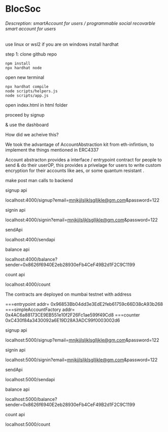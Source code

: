 # BlocSoc

###### Descreption: smartAccount for users / programmable social recovarble smart account for users

use linux or wsl2 if you are on windows
install hardhat

step 1: clone github repo

```
npm install
npx hardhat node    
```
open new terminal
```
npx hardhat compile
node scripts/helpers.js
node scripts/app.js
```

open index.html in html folder

proceed by signup

& use the dashboard


How did we acheive this?

We took the advantage of AccountAbstraction kit from eth-infintism, to implement the things mentioned in ERC4337

Account abstracton provides a interface / entrypoint contract for people to send & do their userOP, this provides a privelage for users to write custom encryption for their accounts like aes, or some quantum resistant .


make post man calls to backend

signup api

localhost:4000/signup?email=mnjkjjlsljklsglljkle@gm.com&password=122

signin api 

localhost:4000/signin?email=mnjkjjlsljklsglljkle@gm.com&password=122

sendApi

localhost:4000/sendapi

balance api

localhost:4000/balance?sender=0x8626f6940E2eb28930eFb4CeF49B2d1F2C9C1199

count api

localhost:4000/count


The contracts are deployed on mumbai testnet with address

===entrypoint addr= 0x96853Bb04dd3e3EdE2feb61759c66D38cA93b268
===simpleAccountFactory addr= 0x4AC6a88173CE9EB551e10f2F26Fc1ae599f49Cd8
===counter 0xC430f84a3430092a6E19D28A3ADC99f0003002d6

signup api

localhost:5000/signup?email=mnjkjjlsljklsglljkle@gm.com&password=122

signin api 

localhost:5000/signin?email=mnjkjjlsljklsglljkle@gm.com&password=122

sendApi

localhost:5000/sendapi

balance api

localhost:5000/balance?sender=0x8626f6940E2eb28930eFb4CeF49B2d1F2C9C1199

count api

localhost:5000/count
